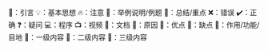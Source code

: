 
🍂：引言
💡：基本思想
🔥：注意
🌵：举例说明/例题
🌟：总结/重点
❌：错误
✔️：正确
❓：疑问
💻：程序
📺：视频
📖：文档
🍁：原因
🥝：优点
🍆：缺点
🌾：作用/功能/目地
🐳：一级内容
🍒：二级内容
🥝：三级内容

